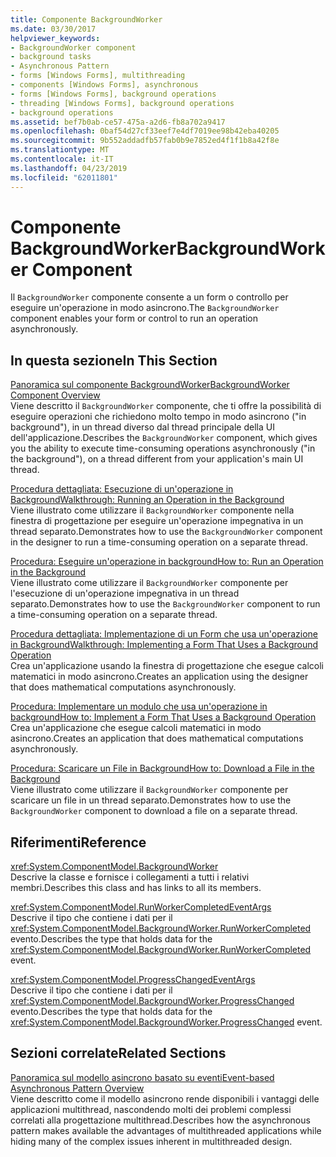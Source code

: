 ```yaml
---
title: Componente BackgroundWorker
ms.date: 03/30/2017
helpviewer_keywords:
- BackgroundWorker component
- background tasks
- Asynchronous Pattern
- forms [Windows Forms], multithreading
- components [Windows Forms], asynchronous
- forms [Windows Forms], background operations
- threading [Windows Forms], background operations
- background operations
ms.assetid: bef7b0ab-ce57-475a-a2d6-fb8a702a9417
ms.openlocfilehash: 0baf54d27cf33eef7e4df7019ee98b42eba40205
ms.sourcegitcommit: 9b552addadfb57fab0b9e7852ed4f1f1b8a42f8e
ms.translationtype: MT
ms.contentlocale: it-IT
ms.lasthandoff: 04/23/2019
ms.locfileid: "62011801"
---
```

# <a name="backgroundworker-component"></a><span data-ttu-id="a1319-102">Componente BackgroundWorker</span><span class="sxs-lookup"><span data-stu-id="a1319-102">BackgroundWorker Component</span></span>
<span data-ttu-id="a1319-103">Il `BackgroundWorker` componente consente a un form o controllo per eseguire un'operazione in modo asincrono.</span><span class="sxs-lookup"><span data-stu-id="a1319-103">The `BackgroundWorker` component enables your form or control to run an operation asynchronously.</span></span>  
  
## <a name="in-this-section"></a><span data-ttu-id="a1319-104">In questa sezione</span><span class="sxs-lookup"><span data-stu-id="a1319-104">In This Section</span></span>  
 [<span data-ttu-id="a1319-105">Panoramica sul componente BackgroundWorker</span><span class="sxs-lookup"><span data-stu-id="a1319-105">BackgroundWorker Component Overview</span></span>](backgroundworker-component-overview.md)  
 <span data-ttu-id="a1319-106">Viene descritto il `BackgroundWorker` componente, che ti offre la possibilità di eseguire operazioni che richiedono molto tempo in modo asincrono ("in background"), in un thread diverso dal thread principale della UI dell'applicazione.</span><span class="sxs-lookup"><span data-stu-id="a1319-106">Describes the `BackgroundWorker` component, which gives you the ability to execute time-consuming operations asynchronously ("in the background"), on a thread different from your application's main UI thread.</span></span>  
  
 [<span data-ttu-id="a1319-107">Procedura dettagliata: Esecuzione di un'operazione in Background</span><span class="sxs-lookup"><span data-stu-id="a1319-107">Walkthrough: Running an Operation in the Background</span></span>](walkthrough-running-an-operation-in-the-background.md)  
 <span data-ttu-id="a1319-108">Viene illustrato come utilizzare il `BackgroundWorker` componente nella finestra di progettazione per eseguire un'operazione impegnativa in un thread separato.</span><span class="sxs-lookup"><span data-stu-id="a1319-108">Demonstrates how to use the `BackgroundWorker` component in the designer to run a time-consuming operation on a separate thread.</span></span>  
  
 [<span data-ttu-id="a1319-109">Procedura: Eseguire un'operazione in background</span><span class="sxs-lookup"><span data-stu-id="a1319-109">How to: Run an Operation in the Background</span></span>](how-to-run-an-operation-in-the-background.md)  
 <span data-ttu-id="a1319-110">Viene illustrato come utilizzare il `BackgroundWorker` componente per l'esecuzione di un'operazione impegnativa in un thread separato.</span><span class="sxs-lookup"><span data-stu-id="a1319-110">Demonstrates how to use the `BackgroundWorker` component to run a time-consuming operation on a separate thread.</span></span>  
  
 [<span data-ttu-id="a1319-111">Procedura dettagliata: Implementazione di un Form che usa un'operazione in Background</span><span class="sxs-lookup"><span data-stu-id="a1319-111">Walkthrough: Implementing a Form That Uses a Background Operation</span></span>](walkthrough-implementing-a-form-that-uses-a-background-operation.md)  
 <span data-ttu-id="a1319-112">Crea un'applicazione usando la finestra di progettazione che esegue calcoli matematici in modo asincrono.</span><span class="sxs-lookup"><span data-stu-id="a1319-112">Creates an application using the designer that does mathematical computations asynchronously.</span></span>  
  
 [<span data-ttu-id="a1319-113">Procedura: Implementare un modulo che usa un'operazione in background</span><span class="sxs-lookup"><span data-stu-id="a1319-113">How to: Implement a Form That Uses a Background Operation</span></span>](how-to-implement-a-form-that-uses-a-background-operation.md)  
 <span data-ttu-id="a1319-114">Crea un'applicazione che esegue calcoli matematici in modo asincrono.</span><span class="sxs-lookup"><span data-stu-id="a1319-114">Creates an application that does mathematical computations asynchronously.</span></span>  
  
 [<span data-ttu-id="a1319-115">Procedura: Scaricare un File in Background</span><span class="sxs-lookup"><span data-stu-id="a1319-115">How to: Download a File in the Background</span></span>](how-to-download-a-file-in-the-background.md)  
 <span data-ttu-id="a1319-116">Viene illustrato come utilizzare il `BackgroundWorker` componente per scaricare un file in un thread separato.</span><span class="sxs-lookup"><span data-stu-id="a1319-116">Demonstrates how to use the `BackgroundWorker` component to download a file on a separate thread.</span></span>  
  
## <a name="reference"></a><span data-ttu-id="a1319-117">Riferimenti</span><span class="sxs-lookup"><span data-stu-id="a1319-117">Reference</span></span>  
 <xref:System.ComponentModel.BackgroundWorker>  
 <span data-ttu-id="a1319-118">Descrive la classe e fornisce i collegamenti a tutti i relativi membri.</span><span class="sxs-lookup"><span data-stu-id="a1319-118">Describes this class and has links to all its members.</span></span>  
  
 <xref:System.ComponentModel.RunWorkerCompletedEventArgs>  
 <span data-ttu-id="a1319-119">Descrive il tipo che contiene i dati per il <xref:System.ComponentModel.BackgroundWorker.RunWorkerCompleted> evento.</span><span class="sxs-lookup"><span data-stu-id="a1319-119">Describes the type that holds data for the <xref:System.ComponentModel.BackgroundWorker.RunWorkerCompleted> event.</span></span>  
  
 <xref:System.ComponentModel.ProgressChangedEventArgs>  
 <span data-ttu-id="a1319-120">Descrive il tipo che contiene i dati per il <xref:System.ComponentModel.BackgroundWorker.ProgressChanged> evento.</span><span class="sxs-lookup"><span data-stu-id="a1319-120">Describes the type that holds data for the <xref:System.ComponentModel.BackgroundWorker.ProgressChanged> event.</span></span>  
  
## <a name="related-sections"></a><span data-ttu-id="a1319-121">Sezioni correlate</span><span class="sxs-lookup"><span data-stu-id="a1319-121">Related Sections</span></span>  
 [<span data-ttu-id="a1319-122">Panoramica sul modello asincrono basato su eventi</span><span class="sxs-lookup"><span data-stu-id="a1319-122">Event-based Asynchronous Pattern Overview</span></span>](../../../standard/asynchronous-programming-patterns/event-based-asynchronous-pattern-overview.md)  
 <span data-ttu-id="a1319-123">Viene descritto come il modello asincrono rende disponibili i vantaggi delle applicazioni multithread, nascondendo molti dei problemi complessi correlati alla progettazione multithread.</span><span class="sxs-lookup"><span data-stu-id="a1319-123">Describes how the asynchronous pattern makes available the advantages of multithreaded applications while hiding many of the complex issues inherent in multithreaded design.</span></span>
